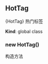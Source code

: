 <a name="HotTag"></a>

## HotTag
{HotTag} 热门标签

**Kind**: global class  
<a name="new_HotTag_new"></a>

### new HotTag()
构造方法

